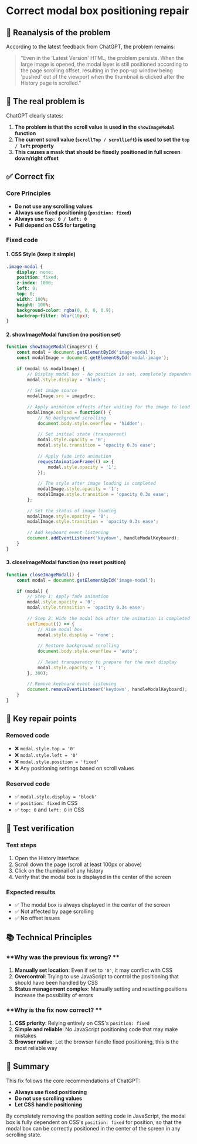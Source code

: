 # Correct modal box positioning repair

## 🚨 Reanalysis of the problem

According to the latest feedback from ChatGPT, the problem remains:

> "Even in the 'Latest Version' HTML, the problem persists. When the large image is opened, the modal layer is still positioned according to the page scrolling offset, resulting in the pop-up window being 'pushed' out of the viewport when the thumbnail is clicked after the History page is scrolled."

## 🎯 The real problem is

ChatGPT clearly states:
1. **The problem is that the scroll value is used in the `showImageModal` function**
2. **The current scroll value (`scrollTop / scrollLeft`) is used to set the `top / left` property**
3. **This causes a mask that should be fixedly positioned in full screen down/right offset**

## ✅ Correct fix

### **Core Principles**
- **Do not use any scrolling values**
- **Always use fixed positioning (`position: fixed`)**
- **Always use `top: 0 / left: 0`**
- **Full depend on CSS for targeting**

### **Fixed code**

#### **1. CSS Style (keep it simple)**
```css
.image-modal {
    display: none;
    position: fixed;
    z-index: 1000;
    left: 0;
    top: 0;
    width: 100%;
    height: 100%;
    background-color: rgba(0, 0, 0, 0.9);
    backdrop-filter: blur(10px);
}
```

#### **2. showImageModal function (no position set)**
```javascript
function showImageModal(imageSrc) {
    const modal = document.getElementById('image-modal');
    const modalImage = document.getElementById('modal-image');
    
    if (modal && modalImage) {
        // Display modal box - No position is set, completely dependent on CSS position: fixed
        modal.style.display = 'block';
        
        // Set image source
        modalImage.src = imageSrc;
        
        // Apply animation effects after waiting for the image to load
        modalImage.onload = function() {
            // No background scrolling
            document.body.style.overflow = 'hidden';
            
            // Set initial state (transparent)
            modal.style.opacity = '0';
            modal.style.transition = 'opacity 0.3s ease';
            
            // Apply fade into animation
            requestAnimationFrame(() => {
                modal.style.opacity = '1';
            });
            
            // The style after image loading is completed
            modalImage.style.opacity = '1';
            modalImage.style.transition = 'opacity 0.3s ease';
        };
        
        // Set the status of image loading
        modalImage.style.opacity = '0';
        modalImage.style.transition = 'opacity 0.3s ease';
        
        // Add keyboard event listening
        document.addEventListener('keydown', handleModalKeyboard);
    }
}
```

#### **3. closeImageModal function (no reset position)**
```javascript
function closeImageModal() {
    const modal = document.getElementById('image-modal');
    
    if (modal) {
        // Step 1: Apply fade animation
        modal.style.opacity = '0';
        modal.style.transition = 'opacity 0.3s ease';
        
        // Step 2: Hide the modal box after the animation is completed
        setTimeout(() => {
            // Hide modal box
            modal.style.display = 'none';
            
            // Restore background scrolling
            document.body.style.overflow = 'auto';
            
            // Reset transparency to prepare for the next display
            modal.style.opacity = '1';
        }, 300);
        
        // Remove keyboard event listening
        document.removeEventListener('keydown', handleModalKeyboard);
    }
}
```

## 🔧 Key repair points

### **Removed code**
- ❌ `modal.style.top = '0'`
- ❌ `modal.style.left = '0'`
- ❌ `modal.style.position = 'fixed'`
- ❌ Any positioning settings based on scroll values

### **Reserved code**
- ✅ `modal.style.display = 'block'`
- ✅ `position: fixed` in CSS
- ✅ `top: 0` and `left: 0` in CSS

## 🧪 Test verification

### **Test steps**
1. Open the History interface
2. Scroll down the page (scroll at least 100px or above)
3. Click on the thumbnail of any history
4. Verify that the modal box is displayed in the center of the screen

### **Expected results**
- ✅ The modal box is always displayed in the center of the screen
- ✅ Not affected by page scrolling
- ✅ No offset issues

## 📚 Technical Principles

### **Why was the previous fix wrong? **
1. **Manually set location**: Even if set to `'0'`, it may conflict with CSS
2. **Overcontrol**: Trying to use JavaScript to control the positioning that should have been handled by CSS
3. **Status management complex**: Manually setting and resetting positions increase the possibility of errors

### **Why is the fix now correct? **
1. **CSS priority**: Relying entirely on CSS's `position: fixed`
2. **Simple and reliable**: No JavaScript positioning code that may make mistakes
3. **Browser native**: Let the browser handle fixed positioning, this is the most reliable way

## 🎯 Summary

This fix follows the core recommendations of ChatGPT:
- **Always use fixed positioning**
- **Do not use scrolling values**
- **Let CSS handle positioning**

By completely removing the position setting code in JavaScript, the modal box is fully dependent on CSS's `position: fixed` for position, so that the modal box can be correctly positioned in the center of the screen in any scrolling state.